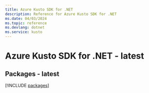 ```yaml
---
title: Azure Kusto SDK for .NET
description: Reference for Azure Kusto SDK for .NET
ms.date: 04/03/2024
ms.topic: reference
ms.devlang: dotnet
ms.service: kusto
---
```

# Azure Kusto SDK for .NET - latest
## Packages - latest
[!INCLUDE [packages](kusto-index.md)]